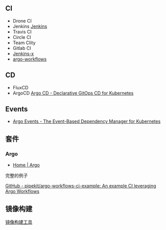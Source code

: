 ## CI

- Drone CI
- Jenkins  [Jenkins](https://www.jenkins.io/zh/)
- Travis CI
- Circle CI
- Team CIity
- Gitlab CI
- [Jenkins-x](https://jenkins-x.io/zh/)
- [argo-workflows](https://github.com/argoproj/argo-workflows/)


## CD

- FluxCD
- ArgoCD [Argo CD - Declarative GitOps CD for Kubernetes](https://argo-cd.readthedocs.io/en/stable/)

## Events

- [Argo Events - The Event-Based Dependency Manager for Kubernetes](https://argoproj.github.io/argo-events/)


## 套件

### Argo

- [Home | Argo](https://argoproj.github.io/)

完整的例子

[GitHub - pipekit/argo-workflows-ci-example: An example CI leveraging Argo Workflows](https://github.com/pipekit/argo-workflows-ci-example)

## 镜像构建

[镜像构建工具](镜像与容器.md#镜像构建方式)